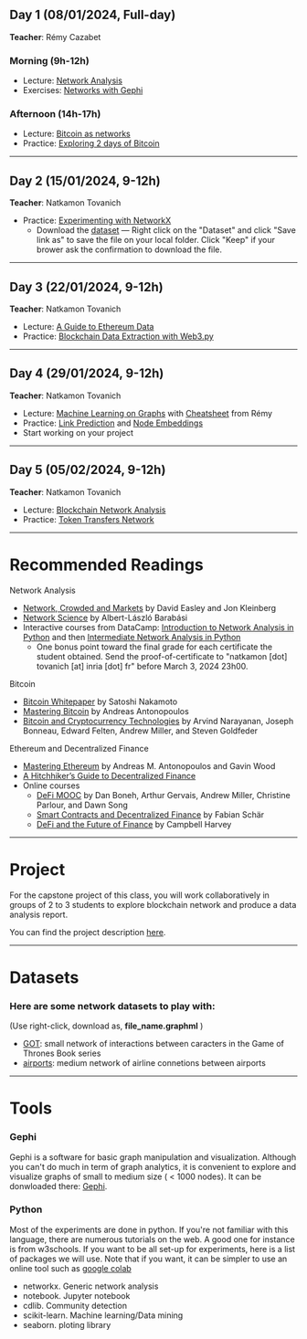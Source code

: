 ## Day 1 (08/01/2024, Full-day)
**Teacher**: Rémy Cazabet
### Morning (9h-12h)
* Lecture: [Network Analysis](http://cazabetremy.fr/Teaching/bitcoinClass/2024/Graphs_aggregatedFTD.pdf)
* Exercises: [Networks with Gephi](http://cazabetremy.fr/Teaching/bitcoinClass/2024/gephi2-parts.pdf)

### Afternoon (14h-17h)
* Lecture: [Bitcoin as networks](http://cazabetremy.fr/Teaching/bitcoinClass/2024/Bitcoin-asNetwork.pdf)
* Practice: [Exploring 2 days of Bitcoin](https://github.com/Yquetzal/Bitcoin-Datathon/blob/main/Entity_network_101.ipynb)

-------

## Day 2 (15/01/2024, 9-12h)
**Teacher**: Natkamon Tovanich

* Practice: [Experimenting with NetworkX](https://drive.google.com/file/d/16_hN3-RWD8lvCiOfe1ma-5uLMygDi82b/view?usp=drive_link)
    * Download the [dataset](http://cazabetremy.fr/Teaching/CN2020/airportsAndCoord.graphml) — Right click on the "Dataset" and click "Save link as" to save the file on your local folder. Click "Keep" if your brower ask the confirmation to download the file.

-------

## Day 3 (22/01/2024, 9-12h)
**Teacher**: Natkamon Tovanich

* Lecture: [A Guide to Ethereum Data](https://docs.google.com/presentation/d/12L3yImIQFKKR7p_zOTcw-M1oi868Ib96iqN0GN59S_A/edit?usp=sharing)
* Practice: [Blockchain Data Extraction with Web3.py](https://drive.google.com/file/d/1qiQO6m2JKFAc5LzJIDpLJmLA4NuxFuR8/view?usp=sharing)

-------

## Day 4 (29/01/2024, 9-12h)
**Teacher**: Natkamon Tovanich

* Lecture: [Machine Learning on Graphs](http://cazabetremy.fr/Teaching/bitcoinClass/2022/MLonGraphs.pdf) with [Cheatsheet](http://cazabetremy.fr/Teaching/CN/CheatSheetsOLD/MachineLearning.pdf) from Rémy
* Practice: [Link Prediction](https://drive.google.com/file/d/1Ay_eE5c-HGopePe-ZI7TBRl4rXisqMX6/view?usp=sharing) and [Node Embeddings](https://drive.google.com/file/d/1XOsVi_dc9Oe8cOJEj9FD8cHKYGwKALuc/view?usp=sharing)
* Start working on your project

-------

## Day 5 (05/02/2024, 9-12h)
**Teacher**: Natkamon Tovanich

* Lecture: [Blockchain Network Analysis](https://docs.google.com/presentation/d/1A2fnsLLS51kJgxB7K9xmniu3HcF8c8xRzQGvZj8LMlE/edit?usp=sharing)
* Practice: [Token Transfers Network](https://colab.research.google.com/drive/1uSukXTBnKr28v0_N8Ey-quYh-FPBO_WQ?usp=sharing)

------
# Recommended Readings

Network Analysis
* [Network, Crowded and Markets](https://www.cs.cornell.edu/home/kleinber/networks-book/) by David Easley and Jon Kleinberg
* [Network Science](http://networksciencebook.com/) by Albert-László Barabási
* Interactive courses from DataCamp: [Introduction to Network Analysis in Python](https://www.datacamp.com/courses/introduction-to-network-analysis-in-python) and then [Intermediate Network Analysis in Python](https://www.datacamp.com/courses/intermediate-network-analysis-in-python)
    * One bonus point toward the final grade for each certificate the student obtained. Send the proof-of-certificate to "natkamon [dot] tovanich [at] inria [dot] fr" before March 3, 2024 23h00.

Bitcoin
* [Bitcoin Whitepaper](https://bitcoin.org/bitcoin.pdf) by Satoshi Nakamoto
* [Mastering Bitcoin](https://github.com/bitcoinbook/bitcoinbook) by Andreas Antonopoulos
* [Bitcoin and Cryptocurrency Technologies](https://bitcoinbook.cs.princeton.edu/) by Arvind Narayanan, Joseph Bonneau, Edward Felten, Andrew Miller, and Steven Goldfeder

Ethereum and Decentralized Finance
* [Mastering Ethereum](https://github.com/ethereumbook/ethereumbook) by Andreas M. Antonopoulos and Gavin Wood 
* [A Hitchhiker’s Guide to Decentralized Finance](https://www.blockchain-polytechnique.com/a-hitchhikers-guide-to-decentralized-finance/)
* Online courses
    * [DeFi MOOC](https://defi-learning.org/f22) by Dan Boneh, Arthur Gervais, Andrew Miller, Christine Parlour, and Dawn Song
    * [Smart Contracts and Decentralized Finance](https://www.youtube.com/watch?v=Pl__61wF_4w&list=PLoVRRjQbqYFyV6DQtoNlCbnp3QrvSITPi) by Fabian Schär
    * [DeFi and the Future of Finance](https://www.youtube.com/@campbellharvey/playlists) by Campbell Harvey

------
# Project

For the capstone project of this class, you will work collaboratively in groups of 2 to 3 students to explore blockchain network and produce a data analysis report.

You can find the project description [here](https://docs.google.com/document/d/1fHUsrbJzU73xZ0yLbEeFK6jE3agPvTqzrFt2BThNIeI/edit).

------
# Datasets
### Here are some network datasets to play with:

(Use right-click, download as, **file_name.graphml** )

* [GOT](http://cazabetremy.fr/Teaching/CN2021/dataset/GOT.graphml): small network of interactions between caracters in the Game of Thrones Book series
* [airports](http://cazabetremy.fr/Teaching/CN2021/dataset/airportsAndCoord.graphml): medium network of airline connetions between airports

------
# Tools
### Gephi
Gephi is a software for basic graph manipulation and visualization. Although you can't do much in term of graph analytics, it is convenient to explore and visualize graphs of small to medium size ( < 1000 nodes). 
It can be donwloaded there: [Gephi](http://gephi.org). 

### Python
Most of the experiments are done in python. If you're not familiar with this language, there are numerous tutorials on the web. A good one for instance is from w3schools. If you want to be all set-up for experiments, here is a list of packages we will use. Note that if you want, it can be simpler to use an online tool such as [google colab](https://colab.research.google.com)
* networkx. Generic network analysis
* notebook. Jupyter notebook
* cdlib. Community detection
* scikit-learn. Machine learning/Data mining
* seaborn. ploting library